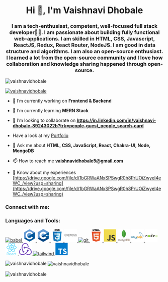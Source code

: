 <h1 align="center">Hi 👋, I'm Vaishnavi Dhobale</h1>
<h3 align="center">I am a tech-enthusiast, competent, well-focused full stack developer👨‍💻. I am passionate about building fully functional web-applications. I am skilled in HTML, CSS, Javascript, ReactJS, Redux, React Router, NodeJS. I am good in data structure and algorithms. I am also an open-source enthusiast. I learned a lot from the open-source community and I love how collaboration and knowledge sharing happened through open-source.</h3>

<p align="left"> <img src="https://komarev.com/ghpvc/?username=vaishnavidhobale&label=Profile%20views&color=0e75b6&style=flat" alt="vaishnavidhobale" /> </p>

<p align="left"> <a href="https://github.com/ryo-ma/github-profile-trophy"><img src="https://github-profile-trophy.vercel.app/?username=vaishnavidhobale" alt="vaishnavidhobale" /></a> </p>

- 🔭 I’m currently working on **Frontend & Backend**

- 🌱 I’m currently learning **MERN Stack**

- 👯 I’m looking to collaborate on **https://in.linkedin.com/in/vaishnavi-dhobale-89243022b?trk=people-guest_people_search-card**

- Have a look at my <a href = "https://vaishnavidhobale.github.io/">Portfolio</a>

- 💬 Ask me about **HTML, CSS, JavaScript, React, Chakra-UI, Node, MongoDB**

- 📫 How to reach me **vaishnavidhobale5@gmail.com**

- 📄 Know about my experiences [https://drive.google.com/file/d/1bGRWaANxSPSwgR0h8PrUOiZwyeI4eWC_/view?usp=sharing](https://drive.google.com/file/d/1bGRWaANxSPSwgR0h8PrUOiZwyeI4eWC_/view?usp=sharing)

<h3 align="left">Connect with me:</h3>
<p align="left">
</p>

<h3 align="left">Languages and Tools:</h3>
<p align="left"> <a href="https://babeljs.io/" target="_blank" rel="noreferrer"> <img src="https://www.vectorlogo.zone/logos/babeljs/babeljs-icon.svg" alt="babel" width="40" height="40"/> </a> <a href="https://www.cprogramming.com/" target="_blank" rel="noreferrer"> <img src="https://raw.githubusercontent.com/devicons/devicon/master/icons/c/c-original.svg" alt="c" width="40" height="40"/> </a> <a href="https://www.w3schools.com/cpp/" target="_blank" rel="noreferrer"> <img src="https://raw.githubusercontent.com/devicons/devicon/master/icons/cplusplus/cplusplus-original.svg" alt="cplusplus" width="40" height="40"/> </a> <a href="https://www.w3schools.com/css/" target="_blank" rel="noreferrer"> <img src="https://raw.githubusercontent.com/devicons/devicon/master/icons/css3/css3-original-wordmark.svg" alt="css3" width="40" height="40"/> </a> <a href="https://expressjs.com" target="_blank" rel="noreferrer"> <img src="https://raw.githubusercontent.com/devicons/devicon/master/icons/express/express-original-wordmark.svg" alt="express" width="40" height="40"/> </a> <a href="https://git-scm.com/" target="_blank" rel="noreferrer"> <img src="https://www.vectorlogo.zone/logos/git-scm/git-scm-icon.svg" alt="git" width="40" height="40"/> </a> <a href="https://www.w3.org/html/" target="_blank" rel="noreferrer"> <img src="https://raw.githubusercontent.com/devicons/devicon/master/icons/html5/html5-original-wordmark.svg" alt="html5" width="40" height="40"/> </a> <a href="https://developer.mozilla.org/en-US/docs/Web/JavaScript" target="_blank" rel="noreferrer"> <img src="https://raw.githubusercontent.com/devicons/devicon/master/icons/javascript/javascript-original.svg" alt="javascript" width="40" height="40"/> </a> <a href="https://www.mongodb.com/" target="_blank" rel="noreferrer"> <img src="https://raw.githubusercontent.com/devicons/devicon/master/icons/mongodb/mongodb-original-wordmark.svg" alt="mongodb" width="40" height="40"/> </a> <a href="https://www.mysql.com/" target="_blank" rel="noreferrer"> <img src="https://raw.githubusercontent.com/devicons/devicon/master/icons/mysql/mysql-original-wordmark.svg" alt="mysql" width="40" height="40"/> </a> <a href="https://nodejs.org" target="_blank" rel="noreferrer"> <img src="https://raw.githubusercontent.com/devicons/devicon/master/icons/nodejs/nodejs-original-wordmark.svg" alt="nodejs" width="40" height="40"/> </a> <a href="https://reactjs.org/" target="_blank" rel="noreferrer"> <img src="https://raw.githubusercontent.com/devicons/devicon/master/icons/react/react-original-wordmark.svg" alt="react" width="40" height="40"/> </a> <a href="https://redux.js.org" target="_blank" rel="noreferrer"> <img src="https://raw.githubusercontent.com/devicons/devicon/master/icons/redux/redux-original.svg" alt="redux" width="40" height="40"/> </a> <a href="https://tailwindcss.com/" target="_blank" rel="noreferrer"> <img src="https://www.vectorlogo.zone/logos/tailwindcss/tailwindcss-icon.svg" alt="tailwind" width="40" height="40"/> </a> <a href="https://www.typescriptlang.org/" target="_blank" rel="noreferrer"> <img src="https://raw.githubusercontent.com/devicons/devicon/master/icons/typescript/typescript-original.svg" alt="typescript" width="40" height="40"/> </a> </p>

<p><img align="left" src="https://github-readme-stats.vercel.app/api/top-langs?username=vaishnavidhobale&show_icons=true&locale=en&layout=compact" alt="vaishnavidhobale" /></p>

<p>&nbsp;<img align="center" src="https://github-readme-stats.vercel.app/api?username=vaishnavidhobale&show_icons=true&locale=en" alt="vaishnavidhobale" /></p>

<p><img align="center" src="https://github-readme-streak-stats.herokuapp.com/?user=vaishnavidhobale&" alt="vaishnavidhobale" /></p>
